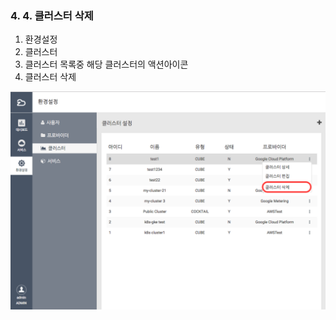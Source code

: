 ### 4. 4. 클러스터 삭제

1. 환경설정
2. 클러스터
3. 클러스터 목록중 해당 클러스터의 액션아이콘
4. 클러스터 삭제

![](/assets/cluster_delete.png)

